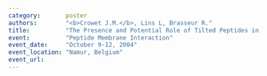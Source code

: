 ```yaml
---
category:       poster
authors:        "<b>Crowet J.M.</b>, Lins L, Brasseur R."
title:          "The Presence and Potential Role of Tilted Peptides in Amyloidogenic Proteins"
event:          "Peptide Membrane Interaction"
event_date:     "October 9-12, 2004"
event_location: "Namur, Belgium"
event_url:
---
```

